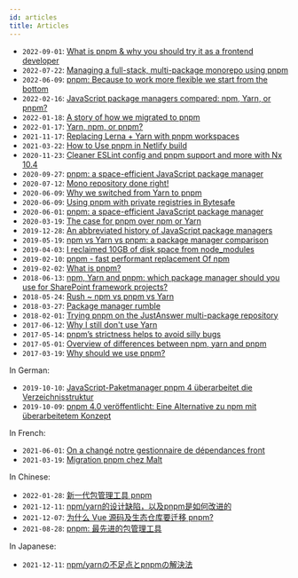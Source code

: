 ```yaml
---
id: articles
title: Articles
---
```


- `2022-09-01`: [What is pnpm & why you should try it as a frontend developer](https://javascript.plainenglish.io/what-is-pnpm-why-you-should-try-it-as-a-frontend-developer-69a3a7b34f5b)
- `2022-07-22`: [Managing a full-stack, multi-package monorepo using pnpm](https://blog.logrocket.com/managing-full-stack-monorepo-pnpm/)
- `2022-06-09`: [pnpm: Because to work more flexible we start from the bottom](https://medium.com/jobtome-engineering/pnpm-because-to-work-more-flexible-we-start-from-the-bottom-5a9c3a9c2af4)
- `2022-02-16`: [JavaScript package managers compared: npm, Yarn, or pnpm?](https://blog.logrocket.com/javascript-package-managers-compared/)
- `2022-01-18`: [A story of how we migrated to pnpm](https://divriots.com/blog/switching-to-pnpm)
- `2022-01-17`: [Yarn, npm, or pnpm?](https://www.pixelmatters.com/blog/yarn-npm-or-pnpm)
- `2021-11-17`: [Replacing Lerna + Yarn with pnpm workspaces](https://www.raulmelo.dev/blog/replacing-lerna-and-yarn-with-pnpm-workspaces)
- `2021-03-22`: [How to Use pnpm in Netlify build](https://www.seancdavis.com/blog/use-pnpm-with-netlify/)
- `2020-11-23`: [Cleaner ESLint config and pnpm support and more with Nx 10.4](https://blog.nrwl.io/cleaner-eslint-config-and-pnpm-compatibility-with-nx-10-4-3f6faa3cdd19)
- `2020-09-27`: [pnpm: a space-efficient JavaScript package manager](https://medium.com/javascript-in-plain-english/what-is-pnpm-a-space-efficient-javascript-package-manager-2876b623b81d)
- `2020-07-12`: [Mono repository done right!](https://blog.ghaiklor.com/2020/07/12/mono-repository-done-right/comment-page-1/)
- `2020-06-09`: [Why we switched from Yarn to pnpm ](https://www.takeshape.io/articles/why-we-switched-from-yarn-to-pnpm/)
- `2020-06-09`: [Using pnpm with private registries in Bytesafe](https://bytesafe.dev/posts/pnpm-package-manager/)
- `2020-06-01`: [pnpm: a space-efficient JavaScript package manager](https://www.infoq.com/news/2020/06/pnpm-javascript-package-manager/?utm_campaign=infoq_content&utm_source=twitter&utm_medium=feed&utm_term=Web-Development)
- `2020-03-19`: [The case for pnpm over npm or Yarn](https://medium.com/better-programming/the-case-for-pnpm-over-npm-or-yarn-2b221607119)
- `2019-12-28`: [An abbreviated history of JavaScript package managers](https://medium.com/@MattGoldwater/an-abbreviated-history-of-javascript-package-managers-f9797be7cf0e)
- `2019-05-19`: [npm vs Yarn vs pnpm: a package manager comparison](https://smddzcy.com/posts/2019-05-19/npm-vs-yarn-vs-pnpm-package-manager-comparison)
- `2019-04-03`: [I reclaimed 10GB of disk space from node_modules](https://dev.to/irreverentmike/i-reclaimed-10gb-of-disk-space-from-node-modules-oal)
- `2019-02-10`: [pnpm - fast performant replacement Of npm](https://www.zeptobook.com/pnpm-fast-performant-replacement-of-npm/)
- `2019-02-02`: [What is pnpm?](https://flaviocopes.com/pnpm/)
- `2018-06-13`: [npm, Yarn and pnpm: which package manager should you use for SharePoint framework projects?](http://www.andrewconnell.com/blog/npm-yarn-pnpm-which-package-manager-should-you-use-for-sharepoint-framework-projects)
- `2018-05-24`: [Rush ~ npm vs pnpm vs Yarn](https://rushjs.io/pages/maintainer/package_managers/)
- `2018-03-27`: [Package manager rumble](https://www.telerik.com/blogs/package-manager-rumble)
- `2018-02-01`: [Trying pnpm on the JustAnswer multi-package repository](https://www.justanswer.com/blog/engineering/pnpm-on-justanswer-multi-package-repository)
- `2017-06-12`: [Why I still don't use Yarn](https://intoli.com/blog/node-package-manager-benchmarks/)
- `2017-05-14`: [pnpm’s strictness helps to avoid silly bugs](https://www.kochan.io/nodejs/pnpms-strictness-helps-to-avoid-silly-bugs.html)
- `2017-05-01`: [Overview of differences between npm, yarn and pnpm](https://hackernoon.com/understanding-differences-between-npm-yarn-and-pnpm-31bb6b0c87b3)
- `2017-03-19`: [Why should we use pnpm?](https://www.kochan.io/nodejs/why-should-we-use-pnpm.html)

In German:
- `2019-10-10`: [JavaScript-Paketmanager pnpm 4 überarbeitet die Verzeichnisstruktur](https://www.heise.de/developer/meldung/JavaScript-Paketmanager-pnpm-4-ueberarbeitet-die-Verzeichnisstruktur-4550827.html)
- `2019-10-09`: [pnpm 4.0 veröffentlicht: Eine Alternative zu npm mit überarbeitetem Konzept](https://entwickler.de/online/javascript/pnpm-4-0-package-manager-579910357.html)

In French:
- `2021-06-01`: [On a changé notre gestionnaire de dépendances front](https://blog.yousign.io/posts/on-a-change-notre-gestionnaire-de-dependances-front?utm_source=twitter&utm_medium=social&utm_campaign=blogep)
- `2021-03-19`: [Migration pnpm chez Malt](https://medium.com/nerds-malt/migration-pnpm-chez-malt-4464e5e8069c)

In Chinese:
- `2022-01-28`: [新一代包管理工具 pnpm](https://www.qjidea.com/pnpm/)
- `2021-12-11`: [npm/yarn的设计缺陷，以及pnpm是如何改进的](https://xingyahao.com/c/pnpm-npm-yarn.html)
- `2021-12-07`: [为什么 Vue 源码及生态仓库要迁移 pnpm?](https://mp.weixin.qq.com/s/0PfyRfv23aTF2sV_RY11Fw)
- `2021-08-28`: [pnpm: 最先进的包管理工具](https://mp.weixin.qq.com/s/5Zo576QFpdAfwXmhfTwWZQ)

In Japanese:
- `2021-12-11`: [npm/yarnの不足点とpnpmの解決法](https://engineering.meetsmore.com/entry/2021/12/06/112931)
